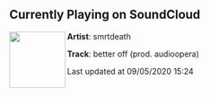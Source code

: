 ## Currently Playing on SoundCloud

[<img align="left" width="100" src="https://i1.sndcdn.com/artworks-000459113895-4trza2-t50x50.jpg">](https://soundcloud.com/smrtdeath/better-off?in=smrtdeath/sets/well-be-alright-1)

**Artist**: smrtdeath 

**Track**: better off (prod. audioopera)

Last updated at 09/05/2020 15:24
